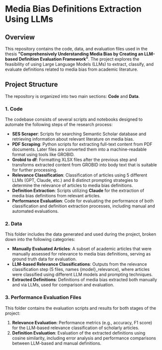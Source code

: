 # Media Bias Definitions Extraction Using LLMs

## Overview

This repository contains the code, data, and evaluation files used in the thesis **"Comprehensively Understanding Media Bias by Creating an LLM-based Definition Evaluation Framework"**. The project explores the feasibility of using Large Language Models (LLMs) to extract, classify, and evaluate definitions related to media bias from academic literature.

## Project Structure

The repository is organized into two main sections: **Code** and **Data**.

### 1. Code

The codebase consists of several scripts and notebooks designed to automate the following steps of the research process:

- **SES Scraper**: Scripts for searching Semantic Scholar database and retrieving information about relevant literature on media bias.
- **PDF Scraping**: Python scripts for extracting full-text content from PDF documents. Later files are converted them into a machine-readable format using tools like GROBID.
- **Grobid to df**: Formatting XLSX files after the previous step and transforms extracted content from GROBID into body text that is suitable for further processing.
- **Relevance Classification**: Classification of articles using 5 different LLMs (GPT, Claude, etc.) and 8 distinct prompting strategies to determine the relevance of articles to media bias definitions.
- **Definition Extraction**: Scripts utilizing **Claude** for the extraction of media bias definitions from relevant articles.
- **Performance Evaluation**: Code for evaluating the performance of both classification and definition extraction processes, including manual and automated evaluations.

### 2. Data

This folder includes the data generated and used during the project, broken down into the following categories:

- **Manually Evaluated Articles**: A subset of academic articles that were manually assessed for relevance to media bias definitions, serving as ground truth data for evaluation.
- **LLM-based Relevance Classifications**: Outputs from the relevance classification step (5 files, names {model}_relevance), where articles were classified using different LLM models and prompting techniques.
- **Extracted Definitions**: Definitions of media bias extracted both manually and via LLMs, used for comparison and evaluation.

### 3. Performance Evaluation Files

This folder contains the evaluation scripts and results for both stages of the project:

1. **Relevance Evaluation**: Performance metrics (e.g., accuracy, F1 score) for the LLM-based relevance classification of scholarly articles.
2. **Definition Evaluation**: Evaluation of the extracted definitions using cosine similarity, including error analysis and performance comparisons between LLM-based and manual definitions.

